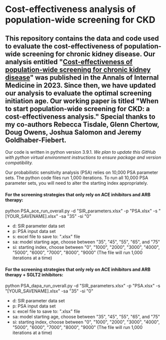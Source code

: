 # Cost-effectiveness analysis of population-wide screening for CKD 

## This repository contains the data and code used to evaluate the cost-effectiveness of population-wide screening for chronic kidney disease. Our analysis entitled "[Cost-effectiveness of population-wide screening for chronic kidney disease](https://www.acpjournals.org/doi/abs/10.7326/m22-3228)" was published in the Annals of Internal Medicine in 2023. Since then, we have updated our analysis to evaluate the optimal screening initiation age. Our working paper is titled "When to start population-wide screening for CKD: a cost-effectiveness analysis." Special thanks to my co-authors Rebecca Tisdale, Glenn Chertow, Doug Owens, Joshua Salomon and Jeremy Goldhaber-Fiebert.

Our code is written in python version 3.9.1. *We plan to update this GitHub with python virtual environment instructions to ensure package and version compatibility.*

Our probabilistic sensitivity analysis (PSA) relies on 10,000 PSA parameter sets. The python code files run 1,000 iterations. To run all 10,000 PSA parameter sets, you will need to alter the starting index appropriately. 

#### For the screening strategies that only rely on ACE inhibitors and ARB therapy: 

python PSA_ace_run_overall.py -d "SIR_parameters.xlsx" -p "PSA.xlsx" -s "[YOUR_SAVENAME].xlsx" -sa "35" -si "0"

- d: SIR parameter data set 
- p: PSA input data set 
- s: excel file to save to: ".xlsx" file 
- sa: model starting age, choose between "35", "45", "55", "65", and "75" 
- si: starting index, choose between "0", "1000", "2000", "3000", "4000", "5000", "6000", "7000", "8000", "9000" (The file will run 1,000 iterations at a time)

#### For the screening strategies that only rely on ACE inhibitors and ARB therapy + SGLT2 inhibitors: 

python PSA_dapa_run_overall.py -d "SIR_parameters.xlsx" -p "PSA.xlsx" -s "[YOUR_SAVENAME].xlsx" -sa "35" -si "0"

- d: SIR parameter data set 
- p: PSA input data set 
- s: excel file to save to: ".xlsx" file 
- sa: model starting age, choose between "35", "45", "55", "65", and "75" 
- si: starting index, choose between "0", "1000", "2000", "3000", "4000", "5000", "6000", "7000", "8000", "9000" (The file will run 1,000 iterations at a time)

